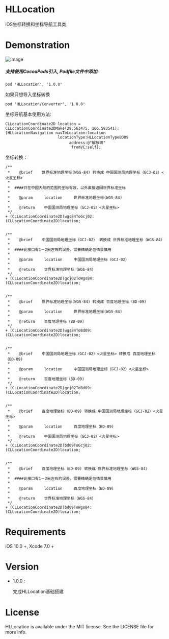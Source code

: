 # HLLocation
iOS坐标转换和坐标导航工具类

# Demonstration
![image](https://github.com/huangchangweng/HLLocation/blob/main/QQ20220610-105932.gif)

##### 支持使用CocoaPods引入, Podfile文件中添加:

``` objc
pod 'HLLocation', '1.0.0'
```

如果只想导入坐标转换

```objc
pod 'HLLocation/Converter', '1.0.0'
```



坐标导航基本使用方法:<p>

``` objc
CLLocationCoordinate2D location = CLLocationCoordinate2DMake(29.563475, 106.583541);
[HLLocationNavigation navToLocation:location
                       locationType:HLLocationTypeBD09
                            address:@"解放碑"
                             fromVC:self];
```

坐标转换：

``` objc
/**
 *    @brief    世界标准地理坐标(WGS-84) 转换成 中国国测局地理坐标（GCJ-02）<火星坐标>
 *
 *  ####只在中国大陆的范围的坐标有效，以外直接返回世界标准坐标
 *
 *    @param     location     世界标准地理坐标(WGS-84)
 *
 *    @return    中国国测局地理坐标（GCJ-02）<火星坐标>
 */
+ (CLLocationCoordinate2D)wgs84ToGcj02:(CLLocationCoordinate2D)location;


/**
 *    @brief    中国国测局地理坐标（GCJ-02） 转换成 世界标准地理坐标（WGS-84）
 *
 *  ####此接口有1－2米左右的误差，需要精确定位情景慎用
 *
 *    @param     location     中国国测局地理坐标（GCJ-02）
 *
 *    @return    世界标准地理坐标（WGS-84）
 */
+ (CLLocationCoordinate2D)gcj02ToWgs84:(CLLocationCoordinate2D)location;


/**
 *    @brief    世界标准地理坐标(WGS-84) 转换成 百度地理坐标（BD-09)
 *
 *    @param     location     世界标准地理坐标(WGS-84)
 *
 *    @return    百度地理坐标（BD-09)
 */
+ (CLLocationCoordinate2D)wgs84ToBd09:(CLLocationCoordinate2D)location;


/**
 *    @brief    中国国测局地理坐标（GCJ-02）<火星坐标> 转换成 百度地理坐标（BD-09)
 *
 *    @param     location     中国国测局地理坐标（GCJ-02）<火星坐标>
 *
 *    @return    百度地理坐标（BD-09)
 */
+ (CLLocationCoordinate2D)gcj02ToBd09:(CLLocationCoordinate2D)location;


/**
 *    @brief    百度地理坐标（BD-09) 转换成 中国国测局地理坐标（GCJ-02）<火星坐标>
 *
 *    @param     location     百度地理坐标（BD-09)
 *
 *    @return    中国国测局地理坐标（GCJ-02）<火星坐标>
 */
+ (CLLocationCoordinate2D)bd09ToGcj02:(CLLocationCoordinate2D)location;


/**
 *    @brief    百度地理坐标（BD-09) 转换成 世界标准地理坐标（WGS-84）
 *
 *  ####此接口有1－2米左右的误差，需要精确定位情景慎用
 *
 *    @param     location     百度地理坐标（BD-09)
 *
 *    @return    世界标准地理坐标（WGS-84）
 */
+ (CLLocationCoordinate2D)bd09ToWgs84:(CLLocationCoordinate2D)location;
```



# Requirements

iOS 10.0 +, Xcode 7.0 +

# Version

* 1.0.0 :

  完成HLLocation基础搭建

# License

HLLocation is available under the MIT license. See the LICENSE file for more info.
